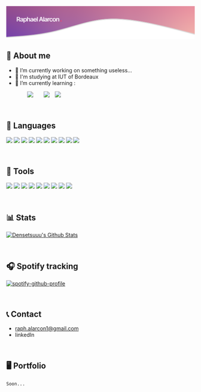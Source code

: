 <img src="https://raw.githubusercontent.com/Densetsuuu/Densetsuuu/master/img/header.png" alt="Header of readme">


## 👤 About me
- :telescope:  I’m currently working on something useless...
- :notebook_with_decorative_cover: I'm studying at IUT of Bordeaux
- :seedling:  I’m currently learning :

&emsp;&emsp;&emsp;&emsp;<img src="https://cdn.worldvectorlogo.com/logos/logo-javascript.svg" height="20">&emsp;<img src="https://cdn.worldvectorlogo.com/logos/nodejs-icon.svg" alt="" height="20">&emsp;<img src="https://cdn.worldvectorlogo.com/logos/react-2.svg" height="20">&emsp;<img src="https://cdn.worldvectorlogo.com/logos/angular-icon-1.svg" height="20">

<br>

## 📑 Languages
<p>
  <code><img src="https://cdn.worldvectorlogo.com/logos/java-14.svg" height="50"></code>
  <code><img src="https://cdn.worldvectorlogo.com/logos/c-1.svg" height="40"></code>
  <code><img src="https://cdn.worldvectorlogo.com/logos/c.svg" height="40"></code>
  <code><img src="https://cdn.worldvectorlogo.com/logos/c--4.svg" height="40"></code>
  <code><img src="https://cdn.worldvectorlogo.com/logos/python-5.svg" height="40"></code>
  <code><img src="https://cdn-icons-png.flaticon.com/512/919/919830.png?w=360" height="40"></code>
  <code><img src="https://cdn.worldvectorlogo.com/logos/html-1.svg" height="40"></code>
  <code><img src="https://cdn.worldvectorlogo.com/logos/css-3.svg" height="40"></code>
  <code><img src="https://cdn.worldvectorlogo.com/logos/logo-javascript.svg" height="40"></code>
  <code><img src="https://upload.wikimedia.org/wikipedia/commons/thumb/4/4b/Bash_Logo_Colored.svg/1200px-Bash_Logo_Colored.svg.png" height="40"></code>
</p>

<br>

## 📑 Tools
<p>
  <code><img src="https://cdn.worldvectorlogo.com/logos/intellij-idea-1.svg" height="30"></code>
  <code><img src="https://cdn.worldvectorlogo.com/logos/datagrip-icon.svg" height="30"></code>
  <code><img src="https://cdn.worldvectorlogo.com/logos/webstorm-icon.svg" height="30"></code>
  <code><img src="https://www.jetbrains.com/_assets/www/fleet/inc/overview-content/img/fleet-logo.65f4a04c59fc3ba93bb5e181050891c5.png" height="30"></code>
  <code><img src="https://cdn.worldvectorlogo.com/logos/visual-studio-code-1.svg" height="30"></code>
  <code><img src="https://upload.wikimedia.org/wikipedia/commons/thumb/9/98/Apache_NetBeans_Logo.svg/888px-Apache_NetBeans_Logo.svg.png" height="30"></code>
  <code><img src="https://cdn.worldvectorlogo.com/logos/git-bash.svg" height="30"></code>
  <code><img src="https://cdn.worldvectorlogo.com/logos/mysql-6.svg" height="30"></code>
  <code><img src="https://cdn.worldvectorlogo.com/logos/figma-1.svg" height="30"></code>
</p>

<br>

## 📊 Stats
[![Densetsuuu's Github Stats](https://github-readme-stats.vercel.app/api?username=Densetsuuu&bg_color=30,e96443,904e95&title_color=fff&text_color=fff)](https://github.com/anuraghazra/github-readme-stats)

<br>

## 🎧 Spotify tracking

[![spotify-github-profile](https://spotify-github-profile.vercel.app/api/view?uid=cpnu4elr9dflxa8env6s2z8fq&cover_image=true&theme=default&show_offline=false)](https://github.com/kittinan/spotify-github-profile)

<br>

## 📞 Contact

- raph.alarcon1@gmail.com
- linkedIn

<br>

## 🖥 Portfolio
<code>Soon...</code>
